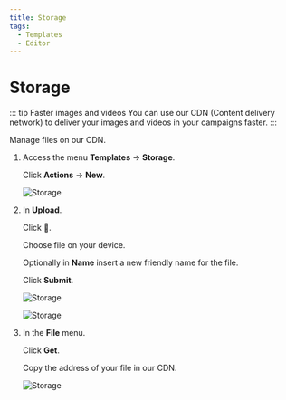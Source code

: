 ```yaml
---
title: Storage
tags:
  - Templates
  - Editor
---
```

# Storage

::: tip Faster images and videos
You can use our CDN (Content delivery network) to deliver your images and videos in your campaigns faster.
:::

Manage files on our CDN.

1. Access the menu **Templates** -> **Storage**.

   Click **Actions** -> **New**.

   ![Storage](https://cdn.phishx.io/phishx-docs/images/phishx_templates_storage_02.webp)

2. In **Upload**.

   Click **🔎**.

   Choose file on your device.

   Optionally in **Name** insert a new friendly name for the file.

   Click **Submit**.

   ![Storage](https://cdn.phishx.io/phishx-docs/images/phishx_templates_storage_04.webp)

   ![Storage](https://cdn.phishx.io/phishx-docs/images/phishx_templates_storage_05.webp)

3. In the **File** menu.

   Click **Get**.

   Copy the address of your file in our CDN.

   ![Storage](https://cdn.phishx.io/phishx-docs/images/phishx_templates_storage_06.webp)
